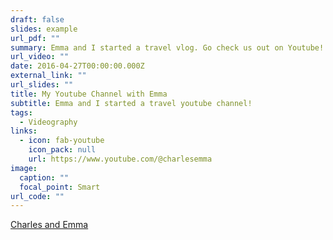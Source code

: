 ```yaml
---
draft: false
slides: example
url_pdf: ""
summary: Emma and I started a travel vlog. Go check us out on Youtube!
url_video: ""
date: 2016-04-27T00:00:00.000Z
external_link: ""
url_slides: ""
title: My Youtube Channel with Emma
subtitle: Emma and I started a travel youtube channel!
tags:
  - Videography
links:
  - icon: fab-youtube
    icon_pack: null
    url: https://www.youtube.com/@charlesemma
image:
  caption: ""
  focal_point: Smart
url_code: ""
---
```


[﻿Charles and Emma](https://www.youtube.com/@charlesemma)